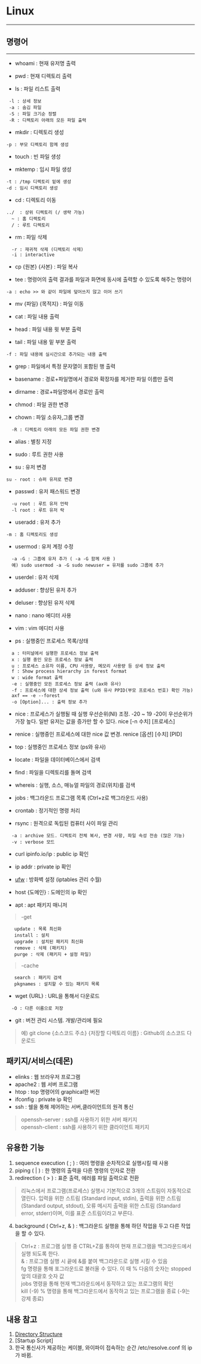 # Linux  
---
## 명령어  
---  
- whoami : 현재 유저명 출력  

- pwd : 현재 디렉토리 출력  

- ls : 파일 리스트 출력  
```
 -l : 상세 정보  
 -a : 숨김 파일  
 -S : 파일 크기순 정렬  
 -R : 디렉토리 아래의 모든 파일 출력  
```
- mkdir : 디렉토리 생성 
```
-p : 부모 디렉토리 함께 생성  
```
- touch : 빈 파일 생성  

- mktemp : 임시 파일 생성
```
-t : /tmp 디렉토리 밑에 생성
-d : 임시 디렉토리 생성
```
- cd : 디렉토리 이동  
```
../  : 상위 디렉토리 (/ 생략 가능)  
  ~ : 홈 디렉토리  
  / : 루트 디렉토리  
```
- rm : 파일 삭제
``` 
  -r : 재귀적 삭제 (디렉토리 삭제)  
  -i : interactive  
```
- cp {원본} {사본} : 파일 복사  

- tee : 명령어의 출력 결과를 파일과 화면에 동시에 출력할 수 있도록 해주는 명령어
```
-a : echo >> 와 같이 파일에 덮어쓰지 않고 이어 쓰기
```

- mv {파일} {목적지} : 파일 이동  

- cat : 파일 내용 출력  

- head : 파일 내용 윗 부분 출력  

- tail : 파일 내용 밑 부분 출력  
```
-f : 파일 내용에 실시간으로 추가되는 내용 출력  
```
- grep : 파일에서 특정 문자열이 포함된 행 출력  

- basename : 경로+파일명에서 경로와 확장자를 제거한 파일 이름만 출력

- dirname : 경로+파일명에서 경로만 출력

- chmod : 파일 권한 변경  

- chown : 파일 소유자,그룹 변경  
```
  -R : 디렉토리 아래의 모든 파일 권한 변경  
```
- alias : 별칭 지정  

- sudo : 루트 권한 사용  

- su : 유저 변경  
```
su - root : 슈퍼 유저로 변경  
```
- passwd : 유저 패스워드 변경  
```
  -u root : 루트 유저 언락  
  -l root : 루트 유저 락  
```
- useradd : 유저 추가
```
-m : 홈 디렉토리도 생성  
```
- usermod : 유저 계정 수정 
```
  -a -G : 그룹에 유저 추가 ( -a -G 함께 사용 )  
  예) sudo usermod -a -G sudo newuser = 유저를 sudo 그룹에 추가  
```  
- userdel : 유저 삭제  

- adduser : 향상된 유저 추가  

- deluser : 향상된 유저 삭제  

- nano : nano 에디터 사용  

- vim : vim 에디터 사용  

- ps : 실행중인 프로세스 목록/상태  
```
  a : 터미널에서 실행한 프로세스 정보 출력  
  x : 실행 중인 모든 프로세스 정보 출력  
  u : 프로세스 소유자 이름, CPU 사용량, 메모리 사용량 등 상세 정보 출력  
  f : Show process hierarchy in forest format  
  w : wide format 출력  
  -e : 실행중인 모든 프로세스 정보 출력 (ax와 유사)  
  -f : 프로세스에 대한 상세 정보 출력 (u와 유사 PPID(부모 프로세스 번호) 확인 가능)  
  axf == -e --forest  
  -o [Option]... : 출력 정보 추가  
```  
- nice : 프로세스가 실행될 때 실행 우선순위(NI) 조정. -20 ~ 19 -20이 우선순위가 가장 높다. 일반 유저는 값을 증가만 할 수 있다. nice [-n 수치] [프로세스]

- renice : 실행중인 프로세스에 대한 nice 값 변경. renice [옵션] [수치] [PID]  

- top : 실행중인 프로세스 정보 (ps와 유사)  

- locate : 파일을 데이터베이스에서 검색  

- find : 파일을 디렉토리를 돌며 검색  

- whereis : 실행, 소스, 매뉴얼 파일의 경로(위치)를 검색  

- jobs : 백그라운드 프로그램 목록 (Ctrl+z로 백그라운드 사용)  

- crontab : 정기적인 명령 처리  

- rsync : 원격으로 독립된 컴퓨터 사이 파일 관리  
```
  -a : archive 모드. 디렉토리 전체 복사, 변경 사항, 파일 속성 전송 (많은 기능)
  -v : verbose 모드
```
- curl ipinfo.io/ip : public ip 확인  

- ip addr : private ip 확인  

- [ufw](https://webdir.tistory.com/206) : 방화벽 설정 (iptables 관리 수월)  

- host {도메인} : 도메인의 ip 확인  

- apt : apt 패키지 매니저  
> -get  
```
   update : 목록 최신화  
   install : 설치  
   upgrade : 설치된 패키지 최신화
   remove : 삭제 (패키지)  
   purge : 삭제 (패키지 + 설정 파일)  
```   
> -cache  
```
   search : 패키지 검색  
   pkgnames : 설치할 수 있는 패키지 목록  
```
- wget {URL} : URL을 통해서 다운로드  
```
  -O : 다른 이름으로 저장  
```
- git : 버전 관리 시스템. 개발/관리에 필요
> 예) git clone {소스코드 주소} {저장할 디렉토리 이름} : Github의 소스코드 다운로드

## 패키지/서비스(데몬)  
- elinks : 웹 브라우저 프로그램 
- apache2 : 웹 서버 프로그램  
- htop : top 명령어의 graphical한 버전  
- ifconfig : private ip 확인  
- ssh : 쉘을 통해 제어하는 서버,클라이언트의 원격 통신  
> openssh-server : ssh를 사용하기 위한 서버 패키지  
  openssh-client : ssh를 사용하기 위한 클라이언트 패키지  

## 유용한 기능
1. sequence execution ( ; ) : 여러 명령을 순차적으로 실행시킬 때 사용  
2. piping ( | ) : 한 명령의 출력을 다른 명령의 인자로 전환  
3. redirection ( > ) : 표준 출력, 에러를 파일 출력으로 전환  
> 리눅스에서 프로그램(프로세스) 실행시 기본적으로 3개의 스트림이 자동적으로 열린다. 입력을 위한 스트림 (Standard input, stdin), 출력을 위한 스트림 (Standard output, stdout), 오류 메시지 출력을 위한 스트림 (Standard error, stderr)이며, 이를 표준 스트림이라고 부른다.  
4. background ( Ctrl+z, & ) : 백그라운드 실행을 통해 하던 작업을 두고 다른 작업을 할 수 있다.  
> Ctrl+z : 프로그램 실행 중 CTRL+Z를 통하여 현재 프로그램을 백그라운드에서 실행 되도록 한다.  
  & : 프로그램 실행 시 끝에 &를 붙여 백그라운드로 실행 시킬 수 있음  
  fg 명령을 통해 포그라운드로 불러올 수 있다. 이 때 % 다음의 숫자는 stopped 앞의 대괄호 숫자 값  
  jobs 명령을 통해 현재 백그라운드에서 동작하고 있는 프로그램의 확인  
  kill (-9) % 명령을 통해 백그라운드에서 동작하고 있는 프로그램을 종료 (-9는 강제 종료)  



## 내용 참고
1. [Directory Structure](https://www.thegeekstuff.com/2010/09/linux-file-system-structure/)  
2. [Startup Script]  
3. 한국 통신사가 제공하는 케이블, 와이파이 접속하는 순간 /etc/resolve.conf 의 ip가 바뀜.  

